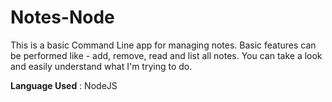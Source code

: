 # Notes-Node
This is a basic Command Line app for managing notes.
Basic features can be performed like - add, remove, read and list all notes.
You can take a look and easily understand what I'm trying to do.

<b>Language Used</b> : NodeJS
